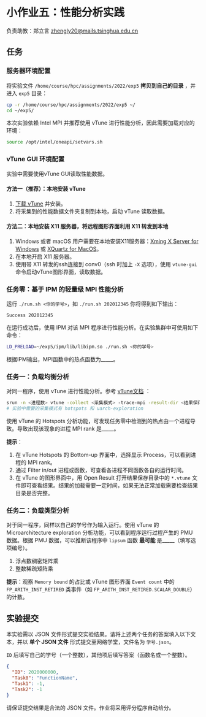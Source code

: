 # 小作业五：性能分析实践

负责助教：郑立言 zhengly20@mails.tsinghua.edu.cn

## 任务

### 服务器环境配置

将实验文件 `/home/course/hpc/assignments/2022/exp5` **拷贝到自己的目录** ，并进入 `exp5` 目录：

```bash
cp -r /home/course/hpc/assignments/2022/exp5 ~/
cd ~/exp5/
```

本次实验依赖 Intel MPI 并推荐使用 vTune 进行性能分析，因此需要加载对应的环境：

```bash
source /opt/intel/oneapi/setvars.sh
```

### vTune GUI 环境配置

实验中需要使用vTune GUI读取性能数据。

#### 方法一（推荐）：本地安装 vTune
1. [下载 vTune](https://www.intel.com/content/www/us/en/developer/tools/oneapi/vtune-profiler-download.html) 并安装。
2. 将采集到的性能数据文件夹复制到本地，启动 vTune 读取数据。

#### 方法二：本地安装 X11 服务器，将远程图形界面利用 X11 转发到本地
1. Windows 或者 macOS 用户需要在本地安装X11服务器：[Xming X Server for Windows](https://sourceforge.net/projects/xming/) 或 [XQuartz for MacOS](https://www.xquartz.org/)。
2. 在本地开启 X11 服务器。
3. 使用带 X11 转发的ssh连接到 conv0（ssh 时加上 `-X` 选项），使用 `vtune-gui` 命令启动vTune图形界面，读取数据。

### 任务零：基于 IPM 的轻量级 MPI 性能分析

运行 `./run.sh <你的学号>`，如 `./run.sh 202012345` 你将得到如下输出：

```text
Success 202012345
```

在运行成功后，使用 IPM 对该 MPI 程序进行性能分析。在实验集群中可使用如下命令：

```bash
LD_PRELOAD=~/exp5/ipm/lib/libipm.so ./run.sh <你的学号>
```

根据IPM输出，MPI函数中的热点函数为_____。

### 任务一：负载均衡分析

对同一程序，使用 vTune 进行性能分析。参考 [vTune文档](https://www.intel.com/content/www/us/en/develop/documentation/vtune-help/top/analyze-performance/code-profiling-scenarios/mpi-code-analysis.html) ：

```bash
srun -n <进程数> vtune -collect <采集模式> -trace-mpi -result-dir <结果保存目录> -- <应用执行命令>
# 实验中需要的采集模式有 hotspots 和 uarch-exploration
```

使用 vTune 的 Hotspots 分析功能，可发现任务零中检测到的热点由一个进程导致。导致出现该现象的进程 MPI rank 是_____。

**提示**：

1. 在 vTune Hotspots 的 Bottom-up 界面中，选择显示 Process，可以看到进程的 MPI rank。
2. 通过 Filter in/out 进程或函数，可查看各进程不同函数各自的运行时间。
3. 在 vTune 的图形界面中，用 Open Result 打开结果保存目录中的 `*.vtune` 文件即可查看结果。结果的加载需要一定时间，如果无法正常加载需要检查结果目录是否完整。

### 任务二：负载类型分析

对于同一程序，同样以自己的学号作为输入运行。使用 vTune 的 Microarchitecture exploration 分析功能，可以看到程序运行过程产生的 PMU 数据。根据 PMU 数据，可以推断该程序中 `lipsum` 函数 **最可能** 是_____（填写选项编号）。

1. 浮点数稠密矩阵乘
2. 整数稀疏矩阵乘

**提示**：观察 `Memory bound` 的占比或 vTune 图形界面 `Event count` 中的 `FP_ARITH_INST_RETIRED` 类事件（如 `FP_ARITH_INST_RETIRED.SCALAR_DOUBLE`）的计数。

## 实验提交

本实验需以 JSON 文件形式提交实验结果。请将上述两个任务的答案填入以下文本，并以 **单个 JSON 文件** 形式提交至网络学堂，文件名为 `学号.json`。

`ID` 后填写自己的学号（一个整数），其他项后填写答案（函数名或一个整数）。

```json
{
  "ID": 2020000000,
  "Task0": "FunctionName",
  "Task1": -1,
  "Task2": -1
}
```

请保证提交结果是合法的 JSON 文件。作业将采用评分程序自动给分。
